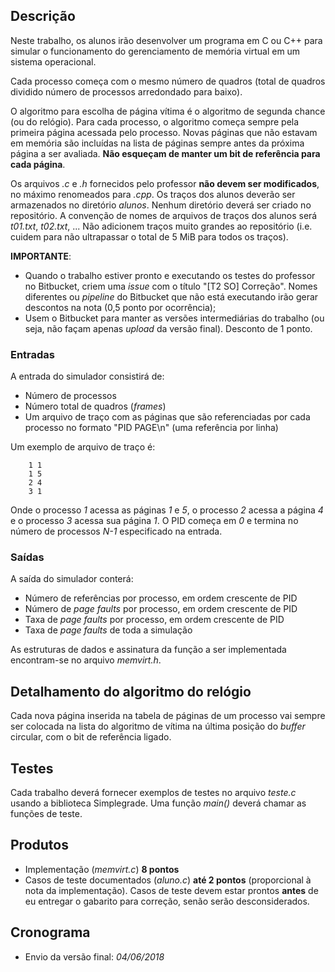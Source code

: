 ## Descrição

Neste trabalho, os alunos irão desenvolver um programa em C ou C++ para simular o funcionamento do gerenciamento de memória virtual em um sistema operacional.

Cada processo começa com o mesmo número de quadros (total de quadros dividido número de processos arredondado para baixo).

O algoritmo para escolha de página vítima é o algoritmo de segunda chance (ou do relógio). Para cada processo, o algoritmo começa sempre pela primeira página acessada pelo processo. Novas páginas que não estavam em memória são incluídas na lista de páginas sempre antes da próxima página a ser avaliada. **Não esqueçam de manter um bit de referência para cada página**. 

Os arquivos _.c_ e _.h_ fornecidos pelo professor **não devem ser modificados**, no máximo renomeados para _.cpp_. Os traços dos alunos deverão ser armazenados no diretório _alunos_. Nenhum diretório deverá ser criado no repositório. A convenção de nomes de arquivos de traços dos alunos será _t01.txt_, _t02.txt_, ... Não adicionem traços muito grandes ao repositório (i.e. cuidem para não ultrapassar o total de 5 MiB para todos os traços).

**IMPORTANTE**: 

- Quando o trabalho estiver pronto e executando os testes do professor no Bitbucket, criem uma _issue_ com o título "[T2 SO] Correção". Nomes diferentes ou _pipeline_ do Bitbucket que não está executando irão gerar descontos na nota (0,5 ponto por ocorrência); 
- Usem o Bitbucket para manter as versões intermediárias do trabalho (ou seja, não façam apenas _upload_ da versão final). Desconto de 1 ponto. 


### Entradas

A entrada do simulador consistirá de:

- Número de processos
- Número total de quadros (_frames_)
- Um arquivo de traço com as páginas que são referenciadas por cada processo no formato "PID PAGE\n" (uma referência por linha)

Um exemplo de arquivo de traço é:

        1 1
        1 5
        2 4
        3 1

Onde o processo _1_ acessa as páginas _1_ e _5_, o processo _2_ acessa a página _4_ e o processo _3_ acessa sua página _1_. O PID começa em _0_ e termina no número de processos _N-1_ especificado na entrada.

### Saídas 

A saída do simulador conterá:

- Número de referências por processo, em ordem crescente de PID
- Número de _page faults_ por processo, em ordem crescente de PID
- Taxa de _page faults_ por processo, em ordem crescente de PID
- Taxa de _page faults_ de toda a simulação

As estruturas de dados e assinatura da função a ser implementada encontram-se no arquivo _memvirt.h_.


## Detalhamento do algoritmo do relógio

Cada nova página inserida na tabela de páginas de um processo vai sempre ser colocada na lista do algoritmo de vítima na última posição do _buffer_ circular, com o bit de referência ligado.

## Testes

Cada trabalho deverá fornecer exemplos de testes no arquivo *teste.c* usando a biblioteca Simplegrade. Uma função *main()* deverá chamar as funções de teste. 

## Produtos

* Implementação (*memvirt.c*) **8 pontos**
* Casos de teste documentados (*aluno.c*) **até 2 pontos** (proporcional à nota da implementação). Casos de teste devem estar prontos **antes** de eu entregar o gabarito para correção, senão serão desconsiderados.

## Cronograma

* Envio da versão final: _04/06/2018_ 

